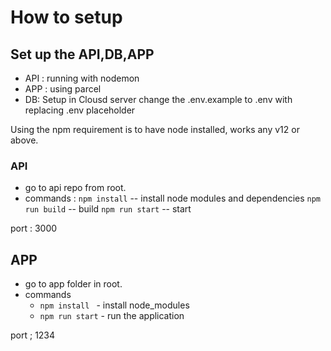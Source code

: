 # How to setup

## Set up the API,DB,APP
- API : running with nodemon
- APP : using parcel
- DB: Setup in Clousd server
   change the .env.example to .env with replacing .env placeholder

Using the npm 
requirement is to have node installed, works any v12 or above.

### API
- go to api repo from root.
- commands : 
   `npm install`  -- install node modules and dependencies
   `npm run build` -- build
   `npm run start` -- start

port : 3000

## APP
- go to app folder in root.
- commands
  - `npm install ` - install node_modules
  -  `npm run start` - run the application 

port ; 1234